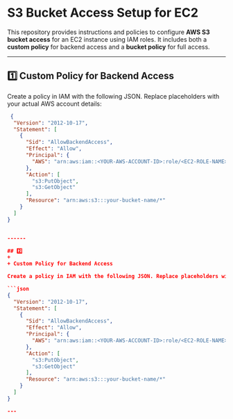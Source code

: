 
# S3 Bucket Access Setup for EC2

This repository provides instructions and policies to configure **AWS S3 bucket access** for an EC2 instance using IAM roles. It includes both a **custom policy** for backend access and a **bucket policy** for full access.

---

## 1️⃣ Custom Policy for Backend Access

Create a policy in IAM with the following JSON. Replace placeholders with your actual AWS account details:

```json
 {
  "Version": "2012-10-17",
  "Statement": [
    {
      "Sid": "AllowBackendAccess",
      "Effect": "Allow",
      "Principal": {
        "AWS": "arn:aws:iam::<YOUR-AWS-ACCOUNT-ID>:role/<EC2-ROLE-NAME>"
      },
      "Action": [
        "s3:PutObject",
        "s3:GetObject"
      ],
      "Resource": "arn:aws:s3:::your-bucket-name/*"
    }
  ]
}


------

## 2️⃣
+
+ Custom Policy for Backend Access

Create a policy in IAM with the following JSON. Replace placeholders with your actual AWS account details:

```json
{
  "Version": "2012-10-17",
  "Statement": [
    {
      "Sid": "AllowBackendAccess",
      "Effect": "Allow",
      "Principal": {
        "AWS": "arn:aws:iam::<YOUR-AWS-ACCOUNT-ID>:role/<EC2-ROLE-NAME>"
      },
      "Action": [
        "s3:PutObject",
        "s3:GetObject"
      ],
      "Resource": "arn:aws:s3:::your-bucket-name/*"
    }
  ]
}

---
